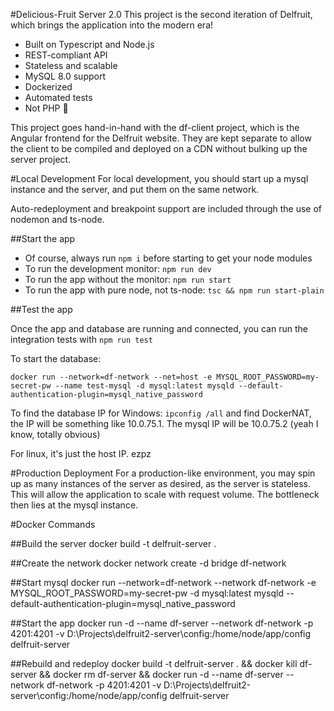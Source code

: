 #Delicious-Fruit Server 2.0
This project is the second iteration of Delfruit, which brings the application into the modern era!

* Built on Typescript and Node.js
* REST-compliant API
* Stateless and scalable
* MySQL 8.0 support
* Dockerized
* Automated tests
* Not PHP 🙂

This project goes hand-in-hand with the df-client project, which is the Angular frontend for the Delfruit website. They are kept separate to allow the client to be compiled and deployed on a CDN without bulking up the server project.

#Local Development
For local development, you should start up a mysql instance and the server, and put them on the same network.

Auto-redeployment and breakpoint support are included through the use of nodemon and ts-node.

##Start the app

* Of course, always run `npm i` before starting to get your node modules
* To run the development monitor: `npm run dev`
* To run the app without the monitor: `npm run start`
* To run the app with pure node, not ts-node: `tsc && npm run start-plain`

##Test the app

Once the app and database are running and connected, you can run the integration tests with `npm run test`

To start the database:

```
docker run --network=df-network --net=host -e MYSQL_ROOT_PASSWORD=my-secret-pw --name test-mysql -d mysql:latest mysqld --default-authentication-plugin=mysql_native_password
```

To find the database IP for Windows: `ipconfig /all` and find DockerNAT, the IP will be something like 10.0.75.1. The mysql IP will be 10.0.75.2 (yeah I know, totally obvious)

For linux, it's just the host IP. ezpz

#Production Deployment
For a production-like environment, you may spin up as many instances of the server as desired, as the server is stateless. This will allow the application to scale with request volume. The bottleneck then lies at the mysql instance.


#Docker Commands

##Build the server
docker build -t delfruit-server .

##Create the network
docker network create -d bridge df-network

##Start mysql
docker run --network=df-network --network df-network -e MYSQL_ROOT_PASSWORD=my-secret-pw  -d mysql:latest mysqld --default-authentication-plugin=mysql_native_password

##Start the app
docker run -d --name df-server --network df-network -p 4201:4201 -v D:\Projects\delfruit2-server\config:/home/node/app/config delfruit-server

##Rebuild and redeploy
docker build -t delfruit-server . && docker kill df-server && docker rm df-server && docker run -d --name df-server --network df-network -p 4201:4201 -v D:\Projects\delfruit2-server\config:/home/node/app/config delfruit-server